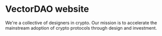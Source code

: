# VectorDAO website

We're a collective of designers in crypto. Our mission is to accelerate the mainstream adoption of crypto protocols through design and investment.
